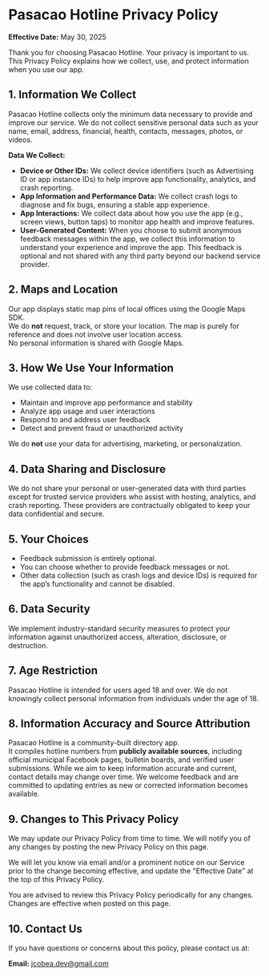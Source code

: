 # Pasacao Hotline Privacy Policy

**Effective Date:** May 30, 2025

Thank you for choosing Pasacao Hotline. Your privacy is important to us. This Privacy Policy explains how we collect, use, and protect information when you use our app.

## 1. Information We Collect

Pasacao Hotline collects only the minimum data necessary to provide and improve our service. We do not collect sensitive personal data such as your name, email, address, financial, health, contacts, messages, photos, or videos.

**Data We Collect:**

- **Device or Other IDs:** We collect device identifiers (such as Advertising ID or app instance IDs) to help improve app functionality, analytics, and crash reporting.
- **App Information and Performance Data:** We collect crash logs to diagnose and fix bugs, ensuring a stable app experience.
- **App Interactions:** We collect data about how you use the app (e.g., screen views, button taps) to monitor app health and improve features.
- **User-Generated Content:** When you choose to submit anonymous feedback messages within the app, we collect this information to understand your experience and improve the app. This feedback is optional and not shared with any third party beyond our backend service provider.

## 2. Maps and Location

Our app displays static map pins of local offices using the Google Maps SDK.  
We do **not** request, track, or store your location. The map is purely for reference and does not involve user location access.  
No personal information is shared with Google Maps.

## 3. How We Use Your Information

We use collected data to:

- Maintain and improve app performance and stability
- Analyze app usage and user interactions
- Respond to and address user feedback
- Detect and prevent fraud or unauthorized activity

We do **not** use your data for advertising, marketing, or personalization.

## 4. Data Sharing and Disclosure

We do not share your personal or user-generated data with third parties except for trusted service providers who assist with hosting, analytics, and crash reporting. These providers are contractually obligated to keep your data confidential and secure.

## 5. Your Choices

- Feedback submission is entirely optional.
- You can choose whether to provide feedback messages or not.
- Other data collection (such as crash logs and device IDs) is required for the app’s functionality and cannot be disabled.

## 6. Data Security

We implement industry-standard security measures to protect your information against unauthorized access, alteration, disclosure, or destruction.

## 7. Age Restriction

Pasacao Hotline is intended for users aged 18 and over. We do not knowingly collect personal information from individuals under the age of 18.

## 8. Information Accuracy and Source Attribution

Pasacao Hotline is a community-built directory app.  
It compiles hotline numbers from **publicly available sources**, including official municipal Facebook pages, bulletin boards, and verified user submissions.
While we aim to keep information accurate and current, contact details may change over time. We welcome feedback and are committed to updating entries as new or corrected information becomes available.

## 9. Changes to This Privacy Policy

We may update our Privacy Policy from time to time. We will notify you of any changes by posting the new Privacy Policy on this page.

We will let you know via email and/or a prominent notice on our Service prior to the change becoming effective, and update the "Effective Date" at the top of this Privacy Policy.

You are advised to review this Privacy Policy periodically for any changes. Changes are effective when posted on this page.

## 10. Contact Us

If you have questions or concerns about this policy, please contact us at:

**Email:** [jcobea.dev@gmail.com](mailto:jcobea.dev@gmail.com)

